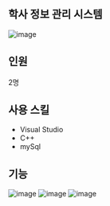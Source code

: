 ## 학사 정보 관리 시스템
![image](https://github.com/yuhyejin/Academic-Information-Management/assets/74812194/999bac9f-b53c-486a-a051-921698d62b9f)

## 인원
2명

## 사용 스킬
* Visual Studio
* C++
* mySql

## 기능
![image](https://github.com/yuhyejin/Academic-Information-Management/assets/74812194/0d97e725-2ff8-4f62-903e-238faf73f076)
![image](https://github.com/yuhyejin/Academic-Information-Management/assets/74812194/c9d792c9-99b4-48c9-98f7-e1dd39715579)
![image](https://github.com/yuhyejin/Academic-Information-Management/assets/74812194/3526da0d-aed4-49e0-9006-3d602faa3e58)
